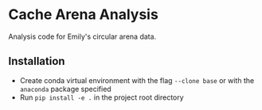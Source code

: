 # Cache Arena Analysis
Analysis code for Emily's circular arena data.

## Installation
- Create conda virtual environment with the flag  `--clone base` or with the `anaconda` package specified
- Run `pip install -e .` in the project root directory

